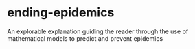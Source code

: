 # ending-epidemics
An explorable explanation guiding the reader through the use of mathematical models to predict and prevent epidemics
